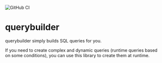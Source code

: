 ![GitHub CI](https://github.com/hojabri/querybuilder/actions/workflows/go.yml/badge.svg)
# querybuilder
querybuilder simply builds SQL queries for you.

If you need to create complex and dynamic queries (runtime queries based on some conditions), you can use this library to create them at runtime.

